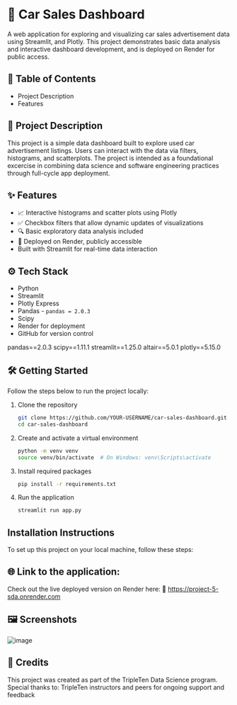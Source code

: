 # 🚗 Car Sales Dashboard
A web application for exploring and visualizing car sales advertisement data using Streamlit, and Plotly. This project demonstrates basic data analysis and interactive dashboard development, and is deployed on Render for public access. 

## 📜 Table of Contents
  - Project Description
  - Features

## 🧾 Project Description
This project is a simple data dashboard built to explore used car advertisement listings. Users can interact with the data via filters, histograms, and scatterplots. The project is intended as a foundational excercise in combining data science and software engineering practices through full-cycle app deployment. 

## ✨ Features
- 📈 Interactive histograms and scatter plots using Plotly
- ✅ Checkbox filters that allow dynamic updates of visualizations
- 🔍 Basic exploratory data analysis included
- 🚀 Deployed on Render, publicly accessible
- Built with Streamlit for real-time data interaction

## ⚙️ Tech Stack
  - Python
  - Streamlit
  - Plotly Express
  - Pandas - `pandas = 2.0.3`
  - Scipy
  - Render for deployment 
  - GitHub for version control


pandas==2.0.3
scipy==1.11.1
streamlit==1.25.0
altair==5.0.1
plotly==5.15.0

## 🛠 Getting Started
Follow the steps below to run the project locally:
  1. Clone the repository
     ```bash
     git clone https://github.com/YOUR-USERNAME/car-sales-dashboard.git
     cd car-sales-dashboard
  2. Create and activate a virtual environment
     ```bash
     python -m venv venv
     source venv/bin/activate  # On Windows: venv\Scripts\activate
  3. Install required packages
     ```bash
     pip install -r requirements.txt
  4. Run the application
     ```bash
     streamlit run app.py

## Installation Instructions
To set up this project on your local machine, follow these steps:

## 🌐 Link to the application:
Check out the live deployed version on Render here:
🔗 https://project-5-sda.onrender.com

## 🖼 Screenshots
![image](https://github.com/user-attachments/assets/b0f7dd85-f9b2-467f-90b5-92137a29f343)


## 🤝 Credits
This project was created as part of the TripleTen Data Science program. Special thanks to:
TripleTen instructors and peers for ongoing support and feedback




